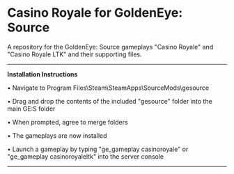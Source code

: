 # Casino Royale for GoldenEye: Source

A repository for the GoldenEye: Source gameplays "Casino Royale" and "Casino Royale LTK" and their supporting files.

---

**Installation Instructions**

• Navigate to Program Files\Steam\SteamApps\SourceMods\gesource

• Drag and drop the contents of the included "gesource" folder into the main GE:S folder

• When prompted, agree to merge folders

• The gameplays are now installed

• Launch a gameplay by typing "ge_gameplay casinoroyale" or "ge_gameplay casinoroyaleltk" into the server console

---
